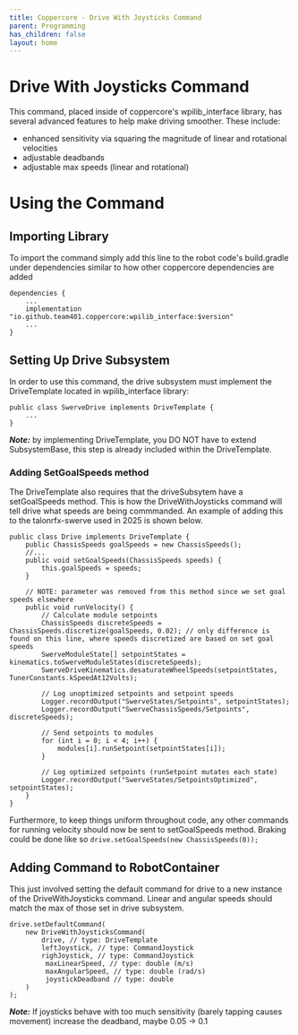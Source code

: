 ```yaml
---
title: Coppercore - Drive With Joysticks Command
parent: Programming
has_children: false
layout: home
---
```


# Drive With Joysticks Command
This command, placed inside of coppercore's wpilib_interface library, has several advanced features to help make driving smoother. These include:
- enhanced sensitivity via squaring the magnitude of linear and rotational velocities
- adjustable deadbands
- adjustable max speeds (linear and rotational)

# Using the Command
## Importing Library
To import the command simply add this line to the robot code's build.gradle under dependencies similar to how other coppercore dependencies are added
```
dependencies {
    ...
    implementation "io.github.team401.coppercore:wpilib_interface:$version"
    ...
}
```
## Setting Up Drive Subsystem
In order to use this command, the drive subsystem must implement the DriveTemplate located in wpilib_interface library:
```
public class SwerveDrive implements DriveTemplate {
    ...
}
```
***Note:*** by implementing DriveTemplate, you DO NOT have to extend SubsystemBase, this step is already included within the DriveTemplate. 

### Adding SetGoalSpeeds method
The DriveTemplate also requires that the driveSubsytem have a setGoalSpeeds method. This is how the DriveWithJoysticks command will tell drive what speeds are being commmanded. An example of adding this to the talonrfx-swerve used in 2025 is shown below.
```
public class Drive implements DriveTemplate {
    public ChassisSpeeds goalSpeeds = new ChassisSpeeds();
    //...
    public void setGoalSpeeds(ChassisSpeeds speeds) {
        this.goalSpeeds = speeds;
    }

    // NOTE: parameter was removed from this method since we set goal speeds elsewhere
    public void runVelocity() { 
        // Calculate module setpoints
        ChassisSpeeds discreteSpeeds = ChassisSpeeds.discretize(goalSpeeds, 0.02); // only difference is found on this line, where speeds discretized are based on set goal speeds
        SwerveModuleState[] setpointStates = kinematics.toSwerveModuleStates(discreteSpeeds);
        SwerveDriveKinematics.desaturateWheelSpeeds(setpointStates, TunerConstants.kSpeedAt12Volts);

        // Log unoptimized setpoints and setpoint speeds
        Logger.recordOutput("SwerveStates/Setpoints", setpointStates);
        Logger.recordOutput("SwerveChassisSpeeds/Setpoints", discreteSpeeds);

        // Send setpoints to modules
        for (int i = 0; i < 4; i++) {
            modules[i].runSetpoint(setpointStates[i]);
        }

        // Log optimized setpoints (runSetpoint mutates each state)
        Logger.recordOutput("SwerveStates/SetpointsOptimized", setpointStates);
    }
}
```
Furthermore, to keep things uniform throughout code, any other commands for running velocity should now be sent to setGoalSpeeds method. Braking could be done like so `drive.setGoalSpeeds(new ChassisSpeeds(0));`

## Adding Command to RobotContainer
This just involved setting the default command for drive to a new instance of the DriveWithJoysticks command. Linear and angular speeds should match the max of those set in drive subsystem.
```
drive.setDefaultCommand(
    new DriveWithJoysticksCommand(
        drive, // type: DriveTemplate
        leftJoystick, // type: CommandJoystick
        righJoystick, // type: CommandJoystick
         maxLinearSpeed, // type: double (m/s)
         maxAngularSpeed, // type: double (rad/s)
         joystickDeadband // type: double
    )
);
```
***Note:*** If joysticks behave with too much sensitivity (barely tapping causes movement) increase the deadband, maybe 0.05 -> 0.1
